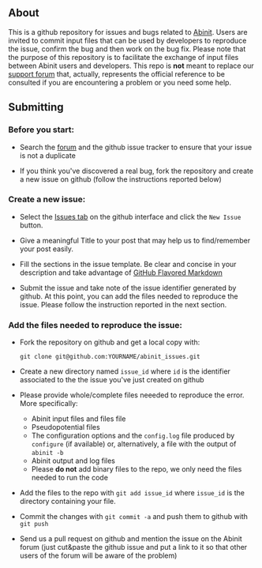 ## About 

This is a github repository for issues and bugs related to [Abinit](http://www.abinit.org/). 
Users are invited to commit input files that can be used by developers to reproduce the issue,
confirm the bug and then work on the bug fix. 
Please note that the purpose of this repository is to facilitate the exchange of input files
between Abinit users and developers. 
This repo is **not** meant to replace our [support forum](http://forum.abinit.org/)
that, actually, represents the official reference to be consulted if you are encountering
a problem or you need some help.

## Submitting

### Before you start:

* Search the [forum](http://forum.abinit.org/) and the github issue tracker 
  to ensure that your issue is not a duplicate

* If you think you've discovered a real bug, fork the repository and create a new issue on github
  (follow the instructions reported below)

### Create a new issue:

* Select the [Issues tab](https://github.com/abinit/abinit_issues/issues)
  on the github interface and click the `New Issue` button.

* Give a meaningful Title to your post that may help us to find/remember your post easily. 

* Fill the sections in the issue template. Be clear and concise in your description and 
  take advantage of [GitHub Flavored Markdown](https://help.github.com/categories/writing-on-github/)

* Submit the issue and take note of the issue identifier generated by github. 
  At this point, you can add the files needed to reproduce the issue. 
  Please follow the instruction reported in the next section.

### Add the files needed to reproduce the issue:

* Fork the repository on github and get a local copy with:
  ```
  git clone git@github.com:YOURNAME/abinit_issues.git
  ```

* Create a new directory named `issue_id` where `id` is the identifier associated 
  to the the issue you've just created on github

* Please provide whole/complete files neeeded to reproduce the error. More specifically:

    *  Abinit input files and files file
    *  Pseudopotential files
    *  The configuration options and the `config.log` file produced by `configure` (if available)
       or, alternatively, a file with the output of `abinit -b` 
    * Abinit output and log files
    * Please **do not** add binary files to the repo, we only need the files needed to run
      the code

* Add the files to the repo with `git add issue_id` where `issue_id` is the directory containing your file.

* Commit the changes with `git commit -a` and push them to github with `git push`

* Send us a pull request on github and mention the issue on the Abinit forum (just cut&paste
  the github issue and put a link to it so that other users of the forum will be aware of the problem)
